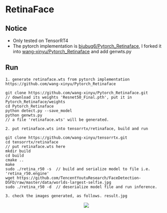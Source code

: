 # RetinaFace

## Notice

- Only tested on TensorRT4
- The pytorch implementation is [biubug6/Pytorch_Retinaface](https://github.com/biubug6/Pytorch_Retinaface), I forked it into 
[wang-xinyu/Pytorch_Retinaface](https://github.com/biubug6/Pytorch_Retinaface) and add genwts.py

## Run

```
1. generate retinaface.wts from pytorch implementation https://github.com/wang-xinyu/Pytorch_Retinaface

git clone https://github.com/wang-xinyu/Pytorch_Retinaface.git
// download its weights 'Resnet50_Final.pth', put it in Pytorch_Retinaface/weights
cd Pytorch_Retinaface
python detect.py --save_model
python genwts.py
// a file 'retinaface.wts' will be generated.

2. put retinaface.wts into tensorrtx/retinaface, build and run

git clone https://github.com/wang-xinyu/tensorrtx.git
cd tensorrtx/retinaface
// put retinaface.wts here
mkdir build
cd build
cmake ..
make
sudo ./retina_r50 -s  // build and serialize model to file i.e. 'retina_r50.engine'
wget https://github.com/TencentYoutuResearch/FaceDetection-DSFD/raw/master/data/worlds-largest-selfie.jpg
sudo ./retina_r50 -d  // deserialize model file and run inference.

3. check the images generated, as follows. result.jpg
```

<p align="center">
<img src="https://user-images.githubusercontent.com/15235574/78887294-2d2d9f80-7a92-11ea-90a5-38e84a87282e.jpg">
</p>
